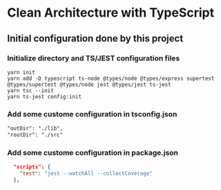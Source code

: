 # Clean Architecture with TypeScript

## Initial configuration done by this project

### Initialize directory and TS/JEST configuration files
```ssh
yarn init
yarn add -D typescript ts-node @types/node @types/express supertest @types/supertest @types/node jest @types/jest ts-jest
yarn tsc --init
yarn ts-jest config:init
```

### Add some custome configuration in tsconfig.json
```md
"outDir": "./lib", 
"rootDir": "./src"
```
### Add some custome configuration in package.json
```json
  "scripts": {
    "test": "jest --watchAll --collectCoverage"
  },
```

